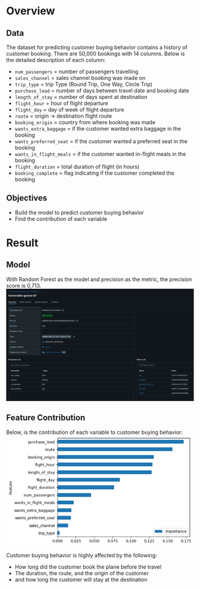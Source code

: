 # Overview
## Data
The dataset for predicting customer buying behavior contains a history of customer booking. There are 50,000 bookings with 14 columns. Below is the detailed description of each column: 

- `num_passengers` = number of passengers travelling
- `sales_channel` = sales channel booking was made on
- `trip_type` = trip Type (Round Trip, One Way, Circle Trip)
- `purchase_lead` = number of days between travel date and booking date
- `length_of_stay` = number of days spent at destination
- `flight_hour` = hour of flight departure
- `flight_day` = day of week of flight departure
- `route` = origin -> destination flight route
- `booking_origin` = country from where booking was made
- `wants_extra_baggage` = if the customer wanted extra baggage in the booking
- `wants_preferred_seat` = if the customer wanted a preferred seat in the booking
- `wants_in_flight_meals` = if the customer wanted in-flight meals in the booking
- `flight_duration` = total duration of flight (in hours)
- `booking_complete` = flag indicating if the customer completed the booking

## Objectives
* Build the model to predict customer buying behavior
* Find the contribution of each variable
# Result
## Model
With Random Forest as the model and precision as the metric, the precision score is 0,713.
![image](performance_of_model_all_features.png)

## Feature Contribution
Below, is the contribution of each variable to customer buying behavior:
![image](Most_important_features.png)

Customer buying behavior is highly affected by the following:
* How long did the customer book the plane before the travel 
* The duration, the route, and the origin of the customer
* and how long the customer will stay at the destination
